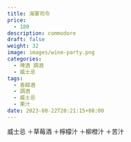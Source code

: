 ```yaml
---
title: 海軍司令
price:
  - 180
description: commodore
draft: false
weight: 32
image: images/wine-party.png
categories:
  - 啤酒 調酒
  - 威士忌
tags:
  - 香甜酒
  - 調酒
  - 威士忌
  - 果汁
date: 2023-08-22T20:21:15+08:00
---
```

 威士忌 ＋草莓酒 ＋檸檬汁 ＋柳橙汁 ＋苦汁